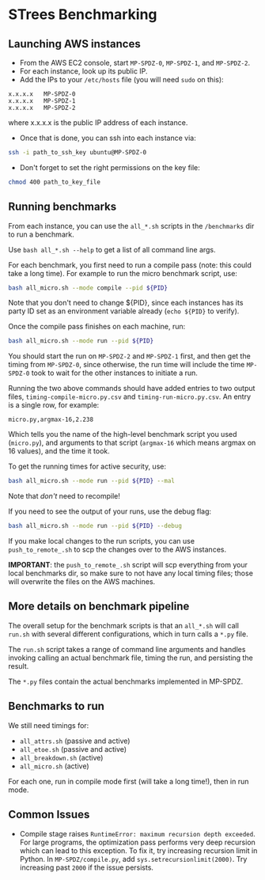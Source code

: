 # STrees Benchmarking

## Launching AWS instances

- From the AWS EC2 console, start `MP-SPDZ-0`, `MP-SPDZ-1`, and `MP-SPDZ-2`.
- For each instance, look up its public IP.
- Add the IPs to your `/etc/hosts` file (you will need `sudo` on this):

```
x.x.x.x   MP-SPDZ-0
x.x.x.x   MP-SPDZ-1
x.x.x.x   MP-SPDZ-2
``` 

where x.x.x.x is the public IP address of each instance. 

- Once that is done, you can ssh into each instance via:

```bash
ssh -i path_to_ssh_key ubuntu@MP-SPDZ-0
```

- Don't forget to set the right permissions on the key file:

```bash
chmod 400 path_to_key_file
```

## Running benchmarks

From each instance, you can use the `all_*.sh` scripts in the `/benchmarks` dir to run a benchmark.

Use `bash all_*.sh --help` to get a list of all command line args.

For each benchmark, you first need to run a compile pass (note: this could take a long time). For example to run the micro benchmark script, use:

```bash
bash all_micro.sh --mode compile --pid ${PID}
```

Note that you don't need to change ${PID}, since each instances has its party ID set as an environment variable already (`echo ${PID}` to verify).

Once the compile pass finishes on each machine, run:

```bash
bash all_micro.sh --mode run --pid ${PID}
```

You should start the run on `MP-SPDZ-2` and `MP-SPDZ-1` first, and then get the timing from `MP-SPDZ-0`, since otherwise, the run time will include the time `MP-SPDZ-0` took to wait for the other instances to initiate a run.

Running the two above commands should have added entries to two output files, `timing-compile-micro.py.csv` and `timing-run-micro.py.csv`. An entry is a single row, for example:

```csv
micro.py,argmax-16,2.238
```

Which tells you the name of the high-level benchmark script you used (`micro.py`), and arguments to that script (`argmax-16` which means argmax on 16 values), and the time it took.

To get the running times for active security, use:

```bash
bash all_micro.sh --mode run --pid ${PID} --mal
```

Note that *don't* need to recompile!

If you need to see the output of your runs, use the debug flag:

```bash
bash all_micro.sh --mode run --pid ${PID} --debug
```

If you make local changes to the run scripts, you can use `push_to_remote_.sh` to scp the changes over to the AWS instances. 

__IMPORTANT__: the `push_to_remote_.sh` script will scp everything from your local benchmarks dir, so make sure to not have any local timing files; those will overwrite the files on the AWS machines.

## More details on benchmark pipeline

The overall setup for the benchmark scripts is that an `all_*.sh` will call `run.sh` with several different configurations, which in turn calls a `*.py` file.

The `run.sh` script takes a range of command line arguments and handles invoking calling an actual benchmark file, timing the run, and persisting the result. 

The `*.py` files contain the actual benchmarks implemented in MP-SPDZ.

## Benchmarks to run

We still need timings for:
 
 - `all_attrs.sh` (passive and active)
 - `all_etoe.sh` (passive and active)
 - `all_breakdown.sh` (active)
 - `all_micro.sh` (active)
 
 For each one, run in compile mode first (will take a long time!), then in run mode.

## Common Issues

- Compile stage raises `RuntimeError: maximum recursion depth exceeded`. For large programs, the optimization pass performs very deep recursion which can lead to this exception. To fix it, try increasing recursion limit in Python. In `MP-SPDZ/compile.py`, add `sys.setrecursionlimit(2000)`. Try increasing past `2000` if the issue persists.
